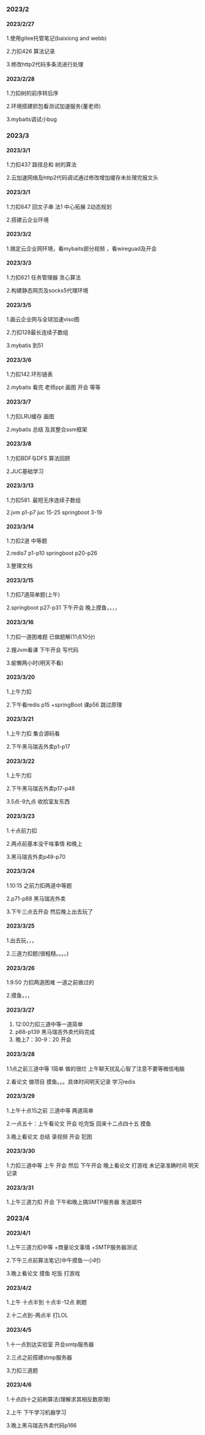 ### 2023/2

#### 2023/2/27

1.使用gitee托管笔记(baixiong and webb)

2.力扣426 算法记录

3.修改http2代码多条流进行处理

#### 2023/2/28

1.力扣树的前序转后序

2.环境搭建抓包看测试加速服务(董老师)

3.mybaits调试小bug

### 2023/3

#### 2023/3/1

1.力扣437 路径总和 树的算法

2.云加速网络及http2代码调试通过修改增加缓存未处理完报文头

#### 2023/3/1

1.力扣647 回文子串 法1 中心拓展 2动态规划

2.搭建云企业环境

#### 2023/3/2

1.搞定云企业网环境，看mybaits部分视频 ，看wireguad及开会

#### 2023/3/3

1.力扣621 任务管理器 贪心算法

2.构建静态网页及socks5代理环境

#### 2023/3/5

1.画云企业网与全球加速viso图

2.力扣128最长连续子数组

3.mybatis 到51 

#### 2023/3/6

1.力扣142.环形链表 

2.mybatis 看完 老师ppt 画图 开会 等等

#### 2023/3/7

1.力扣LRU缓存 画图 

2.mybatis 总结 及其整合ssm框架

#### 2023/3/8

1.力扣BDF与DFS 算法回顾

2.JUC基础学习

#### 2023/3/13

1.力扣581. 最短无序连续子数组

2.jvm p1-p7  juc 15-25  springboot 3-19

#### 2023/3/14

1.力扣2道 中等题 

2.redis7 p1-p10 springboot p20-p26

3.整理文档

#### 2023/3/15

1.力扣7道简单题(上午)

2.springboot p27-p31 下午开会 晚上摸鱼，，，，

#### 2023/3/16

1.力扣一道困难题 已做题解(11点10分)

2.搜Jvm看课 下午开会 写代码 

3.偷懒两小时(明天不看)

#### 2023/3/20

1.上午力扣 

2.下午看redis p15 +springBoot 课p56 跳过原理

#### 2023/3/21

1.上午力扣  集合源码看

2.下午黑马瑞吉外卖p1-p17 

#### 2023/3/22

1.上午力扣  

2.下午黑马瑞吉外卖p17-p48

3.5点-9九点 收拾室友东西

#### 2023/3/23

1.十点前力扣 

2.两点前基本没干啥事情 和晚上 

3.黑马瑞吉外卖p49-p70

#### 2023/3/24

1.10:15 之前力扣两道中等题

2.p71-p88 黑马瑞吉外卖

3.下午三点去开会 然后晚上出去玩了

#### 2023/3/25

1.出去玩，，，

2.三道力扣题(很粗糙。。。。)

#### 2023/3/26

1.9:50 力扣两道困难 一道之前做过的 

2.摸鱼，，，

#### 2023/3/27

1. 12:00力扣三道中等一道简单
2. p88-p139 黑马瑞吉外卖代码完成 
3. 晚上7：30-9：20 开会

#### 2023/3/28

1.1点之前三道中等 1简单 做的很烂 上午聊天扰乱心智了注意不要等微信电脑

2.看论文 做项目 摸鱼。。。具体时间明天记录 学习redis

#### 2023/3/29

1.上午十点15之前 三道中等 两道简单

2.一点五十：上午看论文 开会 吃完饭 回来十二点四十五 摸鱼

3.晚上看论文 总结 录视频 开会 犯困 

#### 2023/3/30

1.力扣三道中等 上午 开会 然后 下午开会 晚上看论文 打游戏 未记录准确时间 明天记录

#### 2023/3/31

1.上午三道力扣 开会 下午和晚上搞SMTP服务器 发送邮件

### 2023/4

#### 2023/4/1

1.上午三道力扣中等 +商量论文事情 +SMTP服务器测试

2.下午三点前算法笔记(中午摸鱼一小时)

3.晚上看论文 摸鱼 吃饭 打游戏

#### 2023/4/2

1.上午 十点半到 十点半-12点 刷题 

2.十二点到-两点半 打LOL

#### 2023/4/5 

1.十一点到达实验室 开会smtp服务器

2.三点之前搭建stmp服务器

3.力扣三道题

#### 2023/4/6

1.十点四十之前刷算法(理解求其相反数原理)

2.上午 下午学习机器学习 

3.晚上黑马瑞吉外卖代码p166